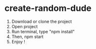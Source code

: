 # create-random-dude

1. Download or clone the project
2. Open project
3. Run terminal, type "npm install"
4. Then, npm start
5. Enjoy !
